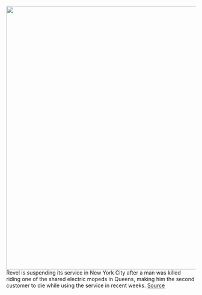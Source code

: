 <img src='https://cdn.vox-cdn.com/thumbor/kH8xrZKAnFXZMLgMZ6x55YInBr0=/0x0:2040x1360/1200x800/filters:focal(857x517:1183x843)/cdn.vox-cdn.com/uploads/chorus_image/image/67121195/sokane_190604_3485_0151.0.jpg' width='700px' /><br/>
Revel is suspending its service in New York City after a man was killed riding one of the shared electric mopeds in Queens, making him the second customer to die while using the service in recent weeks.
<a href='https://www.theverge.com/2020/7/28/21344993/revel-suspends-electric-moped-nyc-people-killed'> Source <a/>